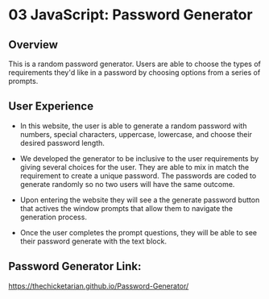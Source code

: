 # 03 JavaScript: Password Generator

## Overview 

This is a random password generator. Users are able to choose the types of requirements they'd like in a password by choosing options from a series of prompts. 

## User Experience


* In this website, the user is able to generate a random password with numbers, special characters, uppercase, lowercase, and choose their desired password length. 

* We developed the generator to be inclusive to the user requirements by giving several choices for the user. They are able to mix in match the requirement to create a unique password. The passwords are coded to generate randomly so no two users will have the same outcome.

* Upon entering the website they will see a the generate password button that actives the window prompts that allow them to navigate the generation process.

* Once the user completes the prompt questions, they will be able to see their password generate with the text block. 


## Password Generator Link:

https://thechicketarian.github.io/Password-Generator/